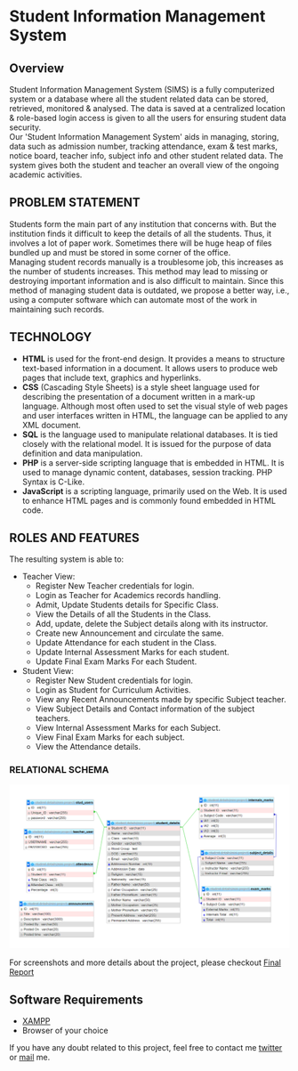 # Student Information Management System
## Overview
Student Information Management System (SIMS) is a fully computerized system or a database where all the student related data can be stored, retrieved, monitored & analysed. The data is saved at a centralized location & role-based login access is given to all the users for ensuring student data security.   
Our 'Student Information Management System' aids in managing, storing, data such as admission number, tracking attendance, exam & test marks, notice board, teacher info, subject info and other student related data. The system gives both the student and teacher an overall view of the ongoing academic activities.
## PROBLEM STATEMENT
Students form the main part of any institution that concerns with. But the institution finds it difficult to keep the details of all the students. Thus, it involves a lot of paper work. Sometimes there will be huge heap of files bundled up and must be stored in some corner of the office.   
Managing student records manually is a troublesome job, this increases as the number of students increases. This method may lead to missing or destroying important information and is also difficult to maintain. Since this method of managing student data is outdated, we propose a better way, i.e., using a computer software which can automate most of the work in maintaining such records.
## TECHNOLOGY
* **HTML** is used for the front-end design. It provides a means to structure text-based information in a document. It allows users to produce web pages that include text, graphics and hyperlinks.
* **CSS** (Cascading Style Sheets) is a style sheet language used for describing the presentation of a document written in a mark-up language. Although most often used to set the visual style of web pages and user interfaces written in HTML, the language can be applied to any XML document.
* **SQL** is the language used to manipulate relational databases. It is tied closely with the relational model. It is issued for the purpose of data definition and data manipulation.
* **PHP** is a server-side scripting language that is embedded in HTML. It is used to manage dynamic content, databases, session tracking. PHP Syntax is C-Like.
* **JavaScript** is a scripting language, primarily used on the Web. It is used to enhance HTML pages and is commonly found embedded in HTML code.

## ROLES AND FEATURES
The resulting system is able to:
* Teacher View:
    - Register New Teacher credentials for login.
    - Login as Teacher for Academics records handling.
    - Admit, Update Students details for Specific Class.
    - View the Details of all the Students in the Class.
    - Add, update, delete the Subject details along with its instructor.
    - Create new Announcement and circulate the same.
    - Update Attendance for each student in the Class.
    - Update Internal Assessment Marks for each student.
    - Update Final Exam Marks For each Student.
* Student View:
    - Register New Student credentials for login.
    - Login as Student for Curriculum Activities.
    - View any Recent Announcements made by specific Subject teacher.
    - View Subject Details and Contact information of the subject teachers.
    - View Internal Assessment Marks for each Subject.
    - View Final Exam Marks for each subject.
    - View the Attendance details.

### RELATIONAL SCHEMA
![Relational schema](image/ER%20Mapping.png)

For screenshots and more details about the project, please checkout [Final Report](https://github.com/Thirumalai-Shaktivel/Student-Information-Management-System/blob/main/Final-Report.pdf)  
## Software Requirements
* [XAMPP](https://www.apachefriends.org/index.html) 
* Browser of your choice

If you have any doubt related to this project, feel free to contact me [twitter](https://twitter.com/sh0ck_thi) or [mail](mailto:thirumalaishaktivel@gmail.com) me.